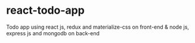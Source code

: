 # react-todo-app
Todo app using react js, redux and materialize-css on front-end &amp; node js, express js and mongodb on back-end
